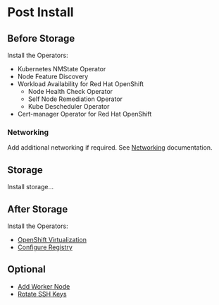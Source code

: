 # Post Install

## Before Storage

Install the Operators:

* Kubernetes NMState Operator
* Node Feature Discovery
* Workload Availability for Red Hat OpenShift
    * Node Health Check Operator
    * Self Node Remediation Operator
    * Kube Descheduler Operator
* Cert-manager Operator for Red Hat OpenShift

### Networking

Add additional networking if required. See [Networking](/docs/networking/networking.md) documentation.

## Storage

Install storage...

## After Storage

Install the Operators: 

* [OpenShift Virtualization](https://docs.redhat.com/en/documentation/openshift_container_platform/latest/html/virtualization/installing#installing-virt)
* [Configure Registry](https://docs.redhat.com/en/documentation/openshift_container_platform/latest/html/registry/setting-up-and-configuring-the-registry#configuring-registry-storage-baremetal)


## Optional

* [Add Worker Node](add-worker-node.md)  
* [Rotate SSH Keys](rotate-ssh-keys.md)
